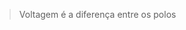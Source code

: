 > Voltagem é a diferença entre os polos

<!--stackedit_data:
eyJoaXN0b3J5IjpbMTU2MTY0OTcxLC0yMDg4NzQ2NjEyXX0=
-->